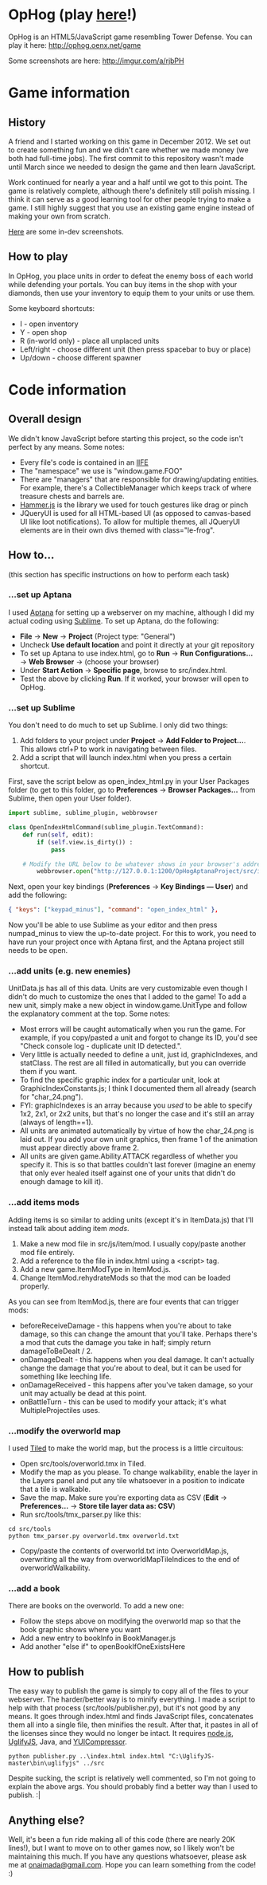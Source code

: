 OpHog (play [here](http://ophog.oenx.net/game)!)
=====
OpHog is an HTML5/JavaScript game resembling Tower Defense. You can play it here: http://ophog.oenx.net/game

Some screenshots are here: http://imgur.com/a/rjbPH

# Game information 
## History
A friend and I started working on this game in December 2012. We set out to create something fun and we didn't care whether we made money (we both had full-time jobs). The first commit to this repository wasn't made until March since we needed to design the game and then learn JavaScript.

Work continued for nearly a year and a half until we got to this point. The game is relatively complete, although there's definitely still polish missing. I think it can serve as a good learning tool for other people trying to make a game. I still highly suggest that you use an existing game engine instead of making your own from scratch.

[Here](http://imgur.com/a/ZSjED) are some in-dev screenshots.

## How to play
In OpHog, you place units in order to defeat the enemy boss of each world while defending your portals. You can buy items in the shop with your diamonds, then use your inventory to equip them to your units or use them.

Some keyboard shortcuts:
* I - open inventory
* Y - open shop
* R (in-world only) - place all unplaced units
* Left/right - choose different unit (then press spacebar to buy or place)
* Up/down - choose different spawner

# Code information

## Overall design
We didn't know JavaScript before starting this project, so the code isn't perfect by any means. Some notes:
- Every file's code is contained in an [IIFE](http://benalman.com/news/2010/11/immediately-invoked-function-expression/)
- The "namespace" we use is "window.game.FOO"
- There are "managers" that are responsible for drawing/updating entities. For example, there's a CollectibleManager which keeps track of where treasure chests and barrels are.
- [Hammer.js](http://eightmedia.github.io/hammer.js/) is the library we used for touch gestures like drag or pinch
- JQueryUI is used for all HTML-based UI (as opposed to canvas-based UI like loot notifications). To allow for multiple themes, all JQueryUI elements are in their own divs themed with class="le-frog".

## How to...
(this section has specific instructions on how to perform each task)

### ...set up Aptana
I used [Aptana](http://aptana.com/) for setting up a webserver on my machine, although I did my actual coding using [Sublime](http://www.sublimetext.com/). To set up Aptana, do the following:
* **File** → **New** → **Project** (Project type: "General")
* Uncheck **Use default location** and point it directly at your git repository
* To set up Aptana to use index.html, go to **Run** → **Run Configurations...** → **Web Browser** → (choose your browser)
* Under **Start Action** → **Specific page**, browse to src/index.html.
* Test the above by clicking **Run**. If it worked, your browser will open to OpHog.

### ...set up Sublime
You don't need to do much to set up Sublime. I only did two things:

1. Add folders to your project under **Project** → **Add Folder to Project...**. This allows ctrl+P to work in navigating between files.
2. Add a script that will launch index.html when you press a certain shortcut.

First, save the script below as open_index_html.py in your User Packages folder (to get to this folder, go to **Preferences** → **Browser Packages...** from Sublime, then open your User folder).
```python
import sublime, sublime_plugin, webbrowser

class OpenIndexHtmlCommand(sublime_plugin.TextCommand):
	def run(self, edit):
		if (self.view.is_dirty()) :
			pass 

    # Modify the URL below to be whatever shows in your browser's address bar when you run your project from Aptana.
		webbrowser.open("http://127.0.0.1:1200/OpHogAptanaProject/src/index.html")
```

Next, open your key bindings (**Preferences** → **Key Bindings — User**) and add the following:
```json
{ "keys": ["keypad_minus"], "command": "open_index_html" },
```

Now you'll be able to use Sublime as your editor and then press numpad_minus to view the up-to-date project. For this to work, you need to have run your project once with Aptana first, and the Aptana project still needs to be open.

### ...add units (e.g. new enemies)
UnitData.js has all of this data. Units are very customizable even though I didn't do much to customize the ones that I added to the game! To add a new unit, simply make a new object in window.game.UnitType and follow the explanatory comment at the top. Some notes:
* Most errors will be caught automatically when you run the game. For example, if you copy/pasted a unit and forgot to change its ID, you'd see "Check console log - duplicate unit ID detected.".
* Very little is actually needed to define a unit, just id, graphicIndexes, and statClass. The rest are all filled in automatically, but you can override them if you want.
 * To find the specific graphic index for a particular unit, look at GraphicIndexConstants.js; I think I documented them all already (search for "char_24.png").
 * FYI: graphicIndexes is an array because you _used_ to be able to specify 1x2, 2x1, or 2x2 units, but that's no longer the case and it's still an array (always of length==1).
 * All units are animated automatically by virtue of how the char_24.png is laid out. If you add your own unit graphics, then frame 1 of the animation must appear directly above frame 2.
* All units are given game.Ability.ATTACK regardless of whether you specify it. This is so that battles couldn't last forever (imagine an enemy that only ever healed itself against one of your units that didn't do enough damage to kill it).

### ...add items mods
Adding items is so similar to adding units (except it's in ItemData.js) that I'll instead talk about adding item _mods_.

1. Make a new mod file in src/js/item/mod. I usually copy/paste another mod file entirely.
2. Add a reference to the file in index.html using a \<script\> tag.
3. Add a new game.ItemModType in ItemMod.js.
4. Change ItemMod.rehydrateMods so that the mod can be loaded properly.

As you can see from ItemMod.js, there are four events that can trigger mods:
* beforeReceiveDamage - this happens when you're about to take damage, so this can change the amount that you'll take. Perhaps there's a mod that cuts the damage you take in half; simply return damageToBeDealt / 2.
* onDamageDealt - this happens when you deal damage. It can't actually change the damage that you're about to deal, but it can be used for something like leeching life.
* onDamageReceived - this happens after you've taken damage, so your unit may actually be dead at this point.
* onBattleTurn - this can be used to modify your attack; it's what MultipleProjectiles uses.

### ...modify the overworld map
I used [Tiled](http://www.mapeditor.org/) to make the world map, but the process is a little circuitous:
* Open src/tools/overworld.tmx in Tiled.
* Modify the map as you please. To change walkability, enable the layer in the Layers panel and put any tile whatsoever in a position to indicate that a tile is walkable.
* Save the map. Make sure you're exporting data as CSV (**Edit** → **Preferences...** → **Store tile layer data as: CSV**)
* Run src/tools/tmx_parser.py like this:
```shell
cd src/tools
python tmx_parser.py overworld.tmx overworld.txt
```
* Copy/paste the contents of overworld.txt into OverworldMap.js, overwriting all the way from overworldMapTileIndices to the end of overworldWalkability.

### ...add a book
There are books on the overworld. To add a new one:
* Follow the steps above on modifying the overworld map so that the book graphic shows where you want
* Add a new entry to bookInfo in BookManager.js
* Add another "else if" to openBookIfOneExistsHere

## How to publish
The easy way to publish the game is simply to copy all of the files to your webserver. The harder/better way is to minify everything. I made a script to help with that process (src/tools/publisher.py), but it's not good by any means. It goes through index.html and finds JavaScript files, concatenates them all into a single file, then minifies the result. After that, it pastes in all of the licenses since they would no longer be intact. It requires [node.js](http://nodejs.org/), [UglifyJS](https://github.com/mishoo/UglifyJS), Java, and [YUICompressor](http://yui.github.io/yuicompressor/).

```shell
python publisher.py ..\index.html index.html "C:\UglifyJS-master\bin\uglifyjs" ../src
```

Despite sucking, the script is relatively well commented, so I'm not going to explain the above args. You should probably find a better way than I used to publish. :|

## Anything else?

Well, it's been a fun ride making all of this code (there are nearly 20K lines!), but I want to move on to other games now, so I likely won't be maintaining this much. If you have any questions whatsoever, please ask me at onaimada@gmail.com. Hope you can learn something from the code! :)
